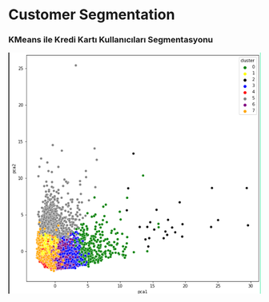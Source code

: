 # Customer Segmentation

### KMeans ile Kredi Kartı Kullanıcıları Segmentasyonu 
![alt text](https://github.com/burakbaga/data_science/blob/master/images/kmeans.png)

